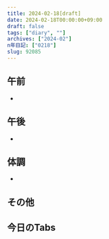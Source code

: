 ```yaml
---
title: 2024-02-18[draft]
date: 2024-02-18T00:00:00+09:00
draft: false
tags: ["diary", ""]
archives: ["2024-02"]
n年日記: ["0218"]
slug: 92085
---
```

## 午前
- 
## 午後
- 
## 体調
- 
## その他
## 今日のTabs